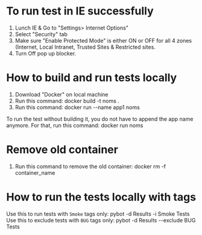 To run test in IE successfully
===============================
1. Lunch IE & Go to "Settings> Internet Options"
2. Select "Security" tab
3. Make sure "Enable Protected Mode" is either ON or OFF for all 4 zones (Internet, Local Intranet, Trusted Sites & Restricted sites.
4. Turn Off pop up blocker.


How to build and run tests locally
==============================================================================
1. Download "Docker" on local machine
2. Run this command: docker build -t noms .
3. Run this command: docker run --name app1 noms


To run the test without building it, you do not have to append the app name anymore.
For that, run this command: docker run noms


Remove old container
===============================================
1. Run this command to remove the old container: docker rm -f container_name


How to run the tests locally with tags
=======================================
Use this to run tests with `Smoke` tags only: pybot -d Results -i Smoke Tests
Use this to exclude tests with `BUG` tags only: pybot -d Results --exclude BUG Tests

